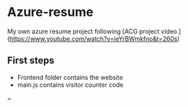 # Azure-resume
My own azure resume project following [ACG project video.] (https://www.youtube.com/watch?v=ieYrBWmkfno&t=260s)

## First steps

- Frontend folder contains the website
- main.js contains visitor counter code


~